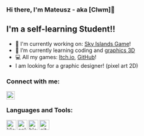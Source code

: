 ### Hi there, I'm Mateusz - aka [Clwm]👋 

## I'm a self-learning Student!!

- 🔭 I'm currently working on: [Sky Islands Game][game]!
- 🌱 I’m currently learning coding and [graphics 3D][artstation]
- 💻 All my games: [Itch.io][games], [GitHub][games2]!
- I am looking for a graphic designer! (pixel art 2D)

### Connect with me:

[<img align="left" alt="Clwmm | Instagram" width="22px" src="https://cdn.jsdelivr.net/npm/simple-icons@v3/icons/instagram.svg" />][instagram]

<br />

### Languages and Tools:

[<img align="left" alt="Visual Studio" width="26px" src="https://cdn.jsdelivr.net/npm/simple-icons@6.5.0/icons/visualstudio.svg" />][visualstudio]
[<img align="left" alt="cplusplus" width="26px" src="https://cdn.jsdelivr.net/npm/simple-icons@6.5.0/icons/cplusplus.svg" />][cplusplus]
[<img align="left" alt="blender" width="26px" src="https://cdn.jsdelivr.net/npm/simple-icons@6.5.0/icons/blender.svg" />][blender]
[<img align="left" alt="github" width="26px" src="https://cdn.jsdelivr.net/npm/simple-icons@6.5.0/icons/github.svg" />][github]

<br />
<br />

[game]: https://github.com/Clwmm/SkyIslandsGame
[games]: https://clwm.itch.io/
[games2]: https://github.com/stars/Clwmm/lists/games
[artstation]: https://www.artstation.com/kalwamateusz
[instagram]: https://www.instagram.com/kalw__m/
[visualstudio]: https://visualstudio.microsoft.com/
[cplusplus]: https://isocpp.org/
[blender]: https://www.blender.org/
[github]: https://github.com/

